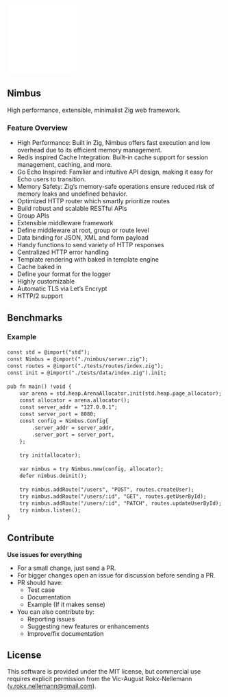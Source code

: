![Logo](/logo.svg)
## Nimbus

High performance, extensible, minimalist Zig web framework.

### Feature Overview

- High Performance: Built in Zig, Nimbus offers fast execution and low overhead due to its efficient memory management.
- Redis inspired Cache Integration: Built-in cache support for session management, caching, and more.
- Go Echo Inspired: Familiar and intuitive API design, making it easy for Echo users to transition.
- Memory Safety: Zig’s memory-safe operations ensure reduced risk of memory leaks and undefined behavior.
- Optimized HTTP router which smartly prioritize routes
- Build robust and scalable RESTful APIs
- Group APIs
- Extensible middleware framework
- Define middleware at root, group or route level
- Data binding for JSON, XML and form payload
- Handy functions to send variety of HTTP responses
- Centralized HTTP error handling
- Template rendering with baked in template engine
- Cache baked in
- Define your format for the logger
- Highly customizable
- Automatic TLS via Let’s Encrypt
- HTTP/2 support

## Benchmarks

### Example

```zig
const std = @import("std");
const Nimbus = @import("./nimbus/server.zig");
const routes = @import("./tests/routes/index.zig");
const init = @import("./tests/data/index.zig").init;

pub fn main() !void {
    var arena = std.heap.ArenaAllocator.init(std.heap.page_allocator);
    const allocator = arena.allocator();
    const server_addr = "127.0.0.1";
    const server_port = 8080;
    const config = Nimbus.Config{
        .server_addr = server_addr,
        .server_port = server_port,
    };

    try init(allocator);

    var nimbus = try Nimbus.new(config, allocator);
    defer nimbus.deinit();

    try nimbus.addRoute("/users", "POST", routes.createUser);
    try nimbus.addRoute("/users/:id", "GET", routes.getUserById);
    try nimbus.addRoute("/users/:id", "PATCH", routes.updateUserById);
    try nimbus.listen();
}
```

## Contribute

**Use issues for everything**

- For a small change, just send a PR.
- For bigger changes open an issue for discussion before sending a PR.
- PR should have:
  - Test case
  - Documentation
  - Example (If it makes sense)
- You can also contribute by:
  - Reporting issues
  - Suggesting new features or enhancements
  - Improve/fix documentation

## License
This software is provided under the MIT license, but commercial use requires explicit permission from the
Vic-August Rokx-Nellemann (v.rokx.nellemann@gmail.com).
